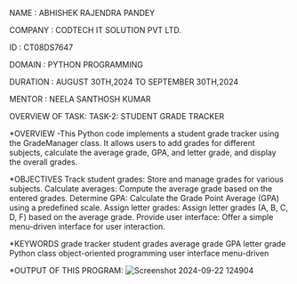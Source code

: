 NAME : ABHISHEK RAJENDRA PANDEY

COMPANY : CODTECH IT SOLUTION PVT LTD.

ID : CT08DS7647

DOMAIN : PYTHON PROGRAMMING

DURATION : AUGUST 30TH,2024 TO SEPTEMBER 30TH,2024

MENTOR : NEELA SANTHOSH KUMAR

OVERVIEW OF TASK: TASK-2: STUDENT GRADE TRACKER

*OVERVIEW
-This Python code implements a student grade tracker using the GradeManager class.
 It allows users to add grades for different subjects, calculate the average grade, GPA, and letter grade, and display the overall grades.

*OBJECTIVES
Track student grades: Store and manage grades for various subjects.
Calculate averages: Compute the average grade based on the entered grades.
Determine GPA: Calculate the Grade Point Average (GPA) using a predefined scale.
Assign letter grades: Assign letter grades (A, B, C, D, F) based on the average grade.
Provide user interface: Offer a simple menu-driven interface for user interaction.

*KEYWORDS
grade tracker
student grades
average grade
GPA
letter grade
Python class
object-oriented programming
user interface
menu-driven

*OUTPUT OF THIS PROGRAM: 
![Screenshot 2024-09-22 124904](https://github.com/user-attachments/assets/4c8a40b4-79d7-403f-bb9a-fd412b054bc0)
